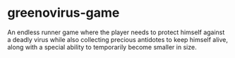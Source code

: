 # greenovirus-game
An endless runner game where the player needs to protect himself against a deadly virus while also collecting precious antidotes to keep himself alive, along with a special ability to temporarily become smaller in size.
